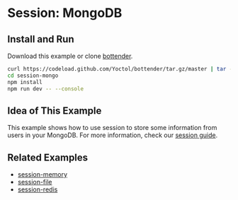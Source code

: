 # Session: MongoDB

## Install and Run

Download this example or clone [bottender](https://github.com/Yoctol/bottender).

```sh
curl https://codeload.github.com/Yoctol/bottender/tar.gz/master | tar -xz --strip=2 bottender-master/examples/session-mongo
cd session-mongo
npm install
npm run dev -- --console
```

## Idea of This Example

This example shows how to use session to store some information from users in your MongoDB. For more information, check our [session guide](https://bottender.js.org/docs/the-basics-session).

## Related Examples

- [session-memory](../session-memory)
- [session-file](../session-file)
- [session-redis](../session-redis)
